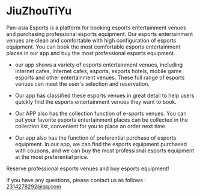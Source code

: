 # JiuZhouTiYu

Pan-asia Esports is a platform for booking esports entertainment venues and purchasing professional esports equipment. Our esports entertainment venues are clean and comfortable with high configuration of esports equipment. You can book the most comfortable esports entertainment places in our app and buy the most professional esports equipment.

- our app shows a variety of esports entertainment venues, including Internet cafes, Internet cafes, esports, esports hotels, mobile game esports and other entertainment venues. These full range of esports venues can meet the user's selection and reservation.

- Our app has classified these esports venues in great detail to help users quickly find the esports entertainment venues they want to book.

- Our APP also has the collection function of e-sports venues. You can put your favorite esports entertainment places can be collected in the collection list, convenient for you to place an order next time.

- Our app also has the function of preferential purchase of esports equipment. In our app, we can find the esports equipment purchased with coupons, and we can buy the most professional esports equipment at the most preferential price.

Reserve professional esports venues and buy esports equipment!

If you have any questions, please contact us as follows :  2314278292@qq.com
